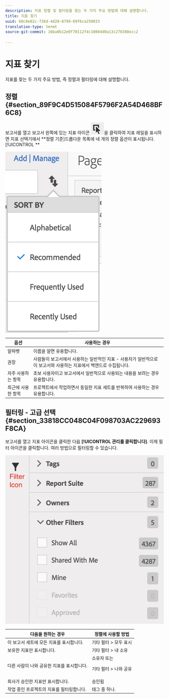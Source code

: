 ```yaml
---
description: 지표 정렬 및 필터링을 찾는 두 가지 주요 방법에 대해 설명합니다.
title: 지표 찾기
uuid: 60c8e02c-736d-4d20-8799-69f6ca250033
translation-type: tm+mt
source-git-commit: 16ba0b12e0f70112f4c10804d0a13c278388ecc2

---
```



# 지표 찾기

지표를 찾는 두 가지 주요 방법, 즉 정렬과 필터링에 대해 설명합니다.

## 정렬 {#section_89F9C4D515084F5796F2A54D468BF6C8}

보고서를 열고 보고서 왼쪽에 있는 지표 아이콘 ![](assets/metrics_icon.png)을 클릭하여 지표 레일을 표시하면 지표 선택기에서 **정렬 기준]드롭다운 목록에 네 개의 정렬 옵션이 표시됩니다.[!UICONTROL **

![](assets/cm_sort.png)

| 옵션 | 사용하는 경우 |
|---|---|
| 알파벳 | 이름을 알면 유용합니다. |
| 권장 | 사람들이 보고서에서 사용하는 일반적인 지표 - 사용자가 일반적으로 이 보고서와 사용하는 지표에서 백엔드로 수집됩니다. |
| 자주 사용하는 항목 | 초보 사용자이고 보고서에서 일반적으로 사용되는 내용을 보려는 경우 유용합니다. |
| 최근에 사용한 항목 | 프로젝트에서 작업하면서 동일한 지표 세트를 반복하여 사용하는 경우 유용합니다. |

## 필터링 - 고급 선택 {#section_33818CC048C04F098703AC229693F8CA}

보고서를 열고 지표 아이콘을 클릭한 다음 **[!UICONTROL 관리를 클릭합니다]**. 이제 필터 아이콘을 클릭합니다. 여러 방법으로 필터링할 수 있습니다.

![](assets/cm_advanced_sel.png)

<table id="table_269081BC9DF54FFDA4E949FFC7488F42"> 
 <thead> 
  <tr> 
   <th colname="col1" class="entry"> 다음을 원하는 경우 </th> 
   <th colname="col2" class="entry"> 정렬에 사용할 방법 </th> 
  </tr>
 </thead>
 <tbody> 
  <tr> 
   <td colname="col1"> 이 보고서 세트에 모든 지표를 표시합니다. </td> 
   <td colname="col2"><span class="ignoretag"><span class="uicontrol"> 기타 필터</span> &gt; <span class="uicontrol">모두 표시</span></span> </td> 
  </tr> 
  <tr> 
   <td colname="col1"> 보유한 지표만 표시합니다. </td> 
   <td colname="col2"><span class="uicontrol"> 기타 필터</span> &gt; <span class="uicontrol">내 소유</span> </td> 
  </tr> 
  <tr> 
   <td colname="col1"> 다른 사람이 나와 공유한 지표를 표시합니다. </td> 
   <td colname="col2"><span class="uicontrol">소유자</span> 또는 <p><span class="uicontrol"> 기타 필터</span> &gt; <span class="uicontrol">나와 공유</span> </p> </td> 
  </tr> 
  <tr> 
   <td colname="col1"> 회사가 승인한 지표만 표시합니다. </td> 
   <td colname="col2"><span class="uicontrol"> 승인됨</span> </td> 
  </tr> 
  <tr> 
   <td colname="col1"> 작업 중인 프로젝트의 지표를 필터링합니다. </td> 
   <td colname="col2"><span class="uicontrol">태그</span> 중 하나. </td> 
  </tr> 
 </tbody> 
</table>


